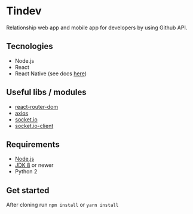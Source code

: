# Tindev
Relationship web app and mobile app for developers by using Github API.

## Tecnologies
- Node.js
- React
- React Native (see docs [here](https://facebook.github.io/react-native/docs/getting-started))

## Useful libs / modules
- [react-router-dom](https://github.com/ReactTraining/react-router/tree/master/packages/react-router-dom)
- [axios](https://github.com/axios/axios)
- [socket.io](https://github.com/socketio/socket.io)
- [socket.io-client](https://github.com/socketio/socket.io-client)

## Requirements
- [Node.js](https://nodejs.org)
- [JDK 8](https://www.oracle.com/technetwork/java/javase/downloads/jdk8-downloads-2133151.html) or newer
- Python 2

## Get started
After cloning run `npm install` or `yarn install`
